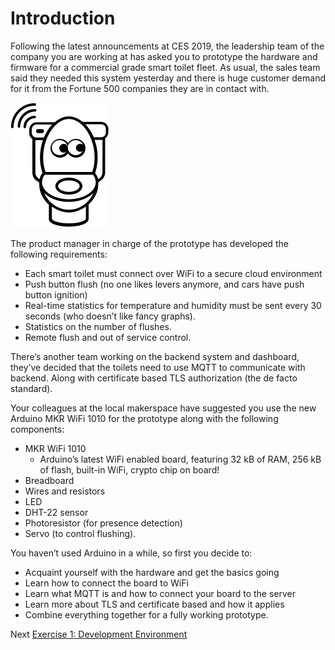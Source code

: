 # Introduction

Following the latest announcements at CES 2019, the leadership team of the company you are working at has asked you to prototype the hardware and firmware for a commercial grade smart toilet fleet. As usual, the sales team said they needed this system yesterday and there is huge customer demand for it from the Fortune 500 companies they are in contact with.

![logo](images/logo.svg)

The product manager in charge of the prototype has developed the following requirements:

* Each smart toilet must connect over WiFi to a secure cloud environment
* Push button flush (no one likes levers anymore, and cars have push button ignition)
* Real-time statistics for temperature and humidity must be sent every 30 seconds (who doesn’t like fancy graphs).
* Statistics on the number of flushes.
* Remote flush and out of service control.

There’s another team working on the backend system and dashboard, they’ve decided that the toilets need to use MQTT to communicate with backend. Along with certificate based TLS authorization (the de facto standard).

Your colleagues at the local makerspace have suggested you use the new Arduino MKR WiFi 1010 for the prototype along with the following components:

* MKR WiFi 1010
  * Arduino’s latest WiFi enabled board, featuring 32 kB of RAM, 256 kB of flash, built-in WiFi, crypto chip on board!
* Breadboard
* Wires and resistors
* LED
* DHT-22 sensor
* Photoresistor (for presence detection)
* Servo (to control flushing).

You haven’t used Arduino in a while, so first you decide to:

* Acquaint yourself with the hardware and get the basics going
* Learn how to connect the board to WiFi
* Learn what MQTT is and how to connect your board to the server
* Learn more about TLS and certificate based and how it applies
* Combine everything together for a fully working prototype.

Next [Exercise 1: Development Environment](exercise1.md)